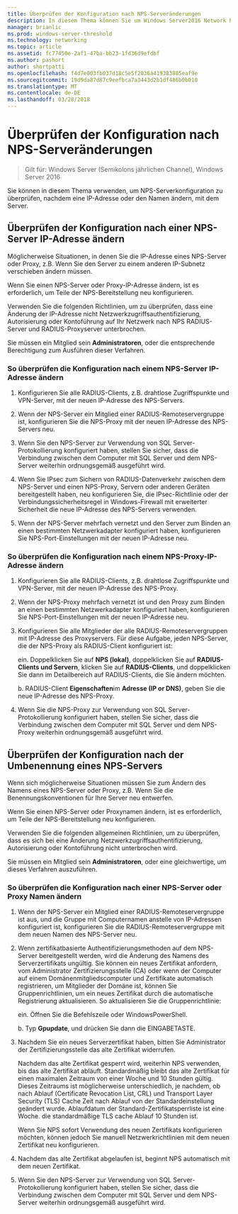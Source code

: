 ```yaml
---
title: Überprüfen der Konfiguration nach NPS-Serveränderungen
description: In diesem Thema können Sie um Windows Server2016 Network Policy Server-Konfiguration zu überprüfen, nachdem eine IP-Adresse oder den Namen ändern, mit dem Server.
manager: brianlic
ms.prod: windows-server-threshold
ms.technology: networking
ms.topic: article
ms.assetid: fc77450e-2af1-47ba-bb23-1fd36d9efdbf
ms.author: pashort
author: shortpatti
ms.openlocfilehash: f4d7e003fb037d18c5e5f2036a419383885eaf9e
ms.sourcegitcommit: 19d9da87d87c9eefbca7a3443d2b1df486b0b010
ms.translationtype: MT
ms.contentlocale: de-DE
ms.lasthandoff: 03/28/2018
---
```

# <a name="verify-configuration-after-nps-server-changes"></a>Überprüfen der Konfiguration nach NPS-Serveränderungen

>Gilt für: Windows Server (Semikolons jährlichen Channel), Windows Server 2016

Sie können in diesem Thema verwenden, um NPS-Serverkonfiguration zu überprüfen, nachdem eine IP-Adresse oder den Namen ändern, mit dem Server.

## <a name="verify-configuration-after-an-nps-server-ip-address-change"></a>Überprüfen der Konfiguration nach einer NPS-Server IP-Adresse ändern

Möglicherweise Situationen, in denen Sie die IP-Adresse eines NPS-Server oder Proxy, z.B. Wenn Sie den Server zu einem anderen IP-Subnetz verschieben ändern müssen. 

Wenn Sie einen NPS-Server oder Proxy-IP-Adresse ändern, ist es erforderlich, um Teile der NPS-Bereitstellung neu konfigurieren. 

Verwenden Sie die folgenden Richtlinien, um zu überprüfen, dass eine Änderung der IP-Adresse nicht Netzwerkzugriffsauthentifizierung, Autorisierung oder Kontoführung auf Ihr Netzwerk nach NPS RADIUS-Server und RADIUS-Proxyserver unterbrochen.

Sie müssen ein Mitglied sein **Administratoren**, oder die entsprechende Berechtigung zum Ausführen dieser Verfahren.

### <a name="to-verify-configuration-after-an-nps-server-ip-address-change"></a>So überprüfen die Konfiguration nach einem NPS-Server IP-Adresse ändern

1. Konfigurieren Sie alle RADIUS-Clients, z.B. drahtlose Zugriffspunkte und VPN-Server, mit der neuen IP-Adresse des NPS-Servers.

2. Wenn der NPS-Server ein Mitglied einer RADIUS-Remoteservergruppe ist, konfigurieren Sie die NPS-Proxy mit der neuen IP-Adresse des NPS-Servers neu.

3. Wenn Sie den NPS-Server zur Verwendung von SQL Server-Protokollierung konfiguriert haben, stellen Sie sicher, dass die Verbindung zwischen dem Computer mit SQL Server und dem NPS-Server weiterhin ordnungsgemäß ausgeführt wird.

4. Wenn Sie IPsec zum Sichern von RADIUS-Datenverkehr zwischen dem NPS-Server und einen NPS-Proxy, Servern oder anderen Geräten bereitgestellt haben, neu konfigurieren Sie, die IPsec-Richtlinie oder der Verbindungssicherheitsregel in Windows-Firewall mit erweiterter Sicherheit die neue IP-Adresse des NPS-Servers verwenden.

5. Wenn der NPS-Server mehrfach vernetzt und den Server zum Binden an einen bestimmten Netzwerkadapter konfiguriert haben, konfigurieren Sie NPS-Port-Einstellungen mit der neuen IP-Adresse neu.

### <a name="to-verify-configuration-after-an-nps-proxy-ip-address-change"></a>So überprüfen die Konfiguration nach einem NPS-Proxy-IP-Adresse ändern

1. Konfigurieren Sie alle RADIUS-Clients, z.B. drahtlose Zugriffspunkte und VPN-Server, mit der neuen IP-Adresse des NPS-Proxy.

2. Wenn der NPS-Proxy mehrfach vernetzt ist und den Proxy zum Binden an einen bestimmten Netzwerkadapter konfiguriert haben, konfigurieren Sie NPS-Port-Einstellungen mit der neuen IP-Adresse neu.

3. Konfigurieren Sie alle Mitglieder der alle RADIUS-Remoteservergruppen mit IP-Adresse des Proxyservers. Für diese Aufgabe, jeden NPS-Server, die der NPS-Proxy als RADIUS-Client konfiguriert ist:

    ein. Doppelklicken Sie auf **NPS (lokal)**, doppelklicken Sie auf **RADIUS-Clients und Servern**, klicken Sie auf **RADIUS-Clients**, und doppelklicken Sie dann im Detailbereich auf RADIUS-Clients, die Sie ändern möchten.

    b. RADIUS-Client **Eigenschaften**im **Adresse \(IP or DNS\)**, geben Sie die neue IP-Adresse des NPS-Proxy.

4. Wenn Sie die NPS-Proxy zur Verwendung von SQL Server-Protokollierung konfiguriert haben, stellen Sie sicher, dass die Verbindung zwischen dem Computer mit SQL Server und dem NPS-Proxy weiterhin ordnungsgemäß ausgeführt wird.

## <a name="verify-configuration-after-renaming-an-nps-server"></a>Überprüfen der Konfiguration nach der Umbenennung eines NPS-Servers

Wenn sich möglicherweise Situationen müssen Sie zum Ändern des Namens eines NPS-Server oder Proxy, z.B. Wenn Sie die Benennungskonventionen für Ihre Server neu entwerfen.

Wenn Sie einen NPS-Server oder Proxynamen ändern, ist es erforderlich, um Teile der NPS-Bereitstellung neu konfigurieren. 

Verwenden Sie die folgenden allgemeinen Richtlinien, um zu überprüfen, dass es sich bei eine Änderung Netzwerkzugriffsauthentifizierung, Autorisierung oder Kontoführung nicht unterbrochen wird.

Sie müssen ein Mitglied sein **Administratoren**, oder eine gleichwertige, um dieses Verfahren auszuführen.

### <a name="to-verify-configuration-after-an-nps-server-or-proxy-name-change"></a>So überprüfen die Konfiguration nach einer NPS-Server oder Proxy Namen ändern

1. Wenn der NPS-Server ein Mitglied einer RADIUS-Remoteservergruppe ist aus, und die Gruppe mit Computernamen anstelle von IP-Adressen konfiguriert ist, konfigurieren Sie die RADIUS-Remoteservergruppe mit dem neuen Namen des NPS-Server neu.

2. Wenn zertifikatbasierte Authentifizierungsmethoden auf dem NPS-Server bereitgestellt werden, wird die Änderung des Namens des Serverzertifikats ungültig. Sie können ein neues Zertifikat anfordern, vom Administrator Zertifizierungsstelle (CA) oder wenn der Computer auf einem Domänenmitgliedscomputer und Zertifikate automatisch registrieren, um Mitglieder der Domäne ist, können Sie Gruppenrichtlinien, um ein neues Zertifikat durch die automatische Registrierung aktualisieren. So aktualisieren Sie die Gruppenrichtlinie:

    ein. Öffnen Sie die Befehlszeile oder WindowsPowerShell.

    b. Typ **Gpupdate**, und drücken Sie dann die EINGABETASTE.


3. Nachdem Sie ein neues Serverzertifikat haben, bitten Sie Administrator der Zertifizierungsstelle das alte Zertifikat widerrufen. 

     Nachdem das alte Zertifikat gesperrt wird, weiterhin NPS verwenden, bis das alte Zertifikat abläuft. Standardmäßig bleibt das alte Zertifikat für einen maximalen Zeitraum von einer Woche und 10 Stunden gültig. Dieses Zeitraums ist möglicherweise unterschiedlich, je nachdem, ob nach Ablauf (Certificate Revocation List, CRL) und Transport Layer Security (TLS) Cache Zeit nach Ablauf von der Standardeinstellung geändert wurde. Ablaufdatum der Standard-Zertifikatsperrliste ist eine Woche. die standardmäßige TLS cache Ablauf 10 Stunden ist. 

     Wenn Sie NPS sofort Verwendung des neuen Zertifikats konfigurieren möchten, können jedoch Sie manuell Netzwerkrichtlinien mit dem neuen Zertifikat neu konfigurieren.

4. Nachdem das alte Zertifikat abgelaufen ist, beginnt NPS automatisch mit dem neuen Zertifikat. 

5. Wenn Sie den NPS-Server zur Verwendung von SQL Server-Protokollierung konfiguriert haben, stellen Sie sicher, dass die Verbindung zwischen dem Computer mit SQL Server und dem NPS-Server weiterhin ordnungsgemäß ausgeführt wird.


